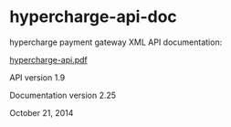 hypercharge-api-doc
===================

hypercharge payment gateway XML API documentation:

[hypercharge-api.pdf](hypercharge-api.pdf?raw=true)

API version 1.9

Documentation version 2.25

October 21, 2014
